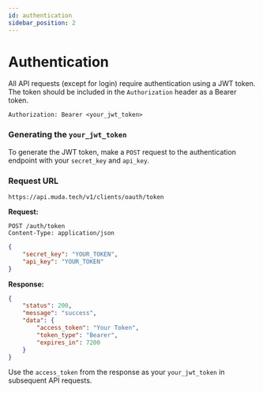 ```yaml
---
id: authentication
sidebar_position: 2
---
```


# Authentication

All API requests (except for login) require authentication using a JWT token. The token should be included in the `Authorization` header as a Bearer token.

```
Authorization: Bearer <your_jwt_token>
```

### Generating the `your_jwt_token`

To generate the JWT token, make a `POST` request to the authentication endpoint with your `secret_key` and `api_key`.

### Request URL

```
https://api.muda.tech/v1/clients/oauth/token
```

**Request:**

```
POST /auth/token
Content-Type: application/json
```

```json
{
    "secret_key": "YOUR_TOKEN",
    "api_key": "YOUR_TOKEN"
}
```

**Response:**

```json
{
    "status": 200,
    "message": "success",
    "data": {
        "access_token": "Your Token",
        "token_type": "Bearer",
        "expires_in": 7200
    }
}
```

Use the `access_token` from the response as your `your_jwt_token` in subsequent API requests.

